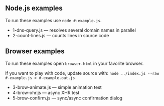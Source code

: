 Node.js examples
----------------

To run these examples use `node #-example.js`.

  * 1-dns-query.js — resolves several domain names in parallel
  * 2-count-lines.js — counts lines in source code

Browser examples
----------------

To run these examples open `browser.html` in your favorite browser.

If you want to play with code, update source with: `node ../index.js --raw #-example.js > #-example.out.js`

  * 3-brow-animate.js — simple animation test
  * 4-brow-xhr.js — async XHR test
  * 5-brow-confirm.js — sync/async confirmation dialog
